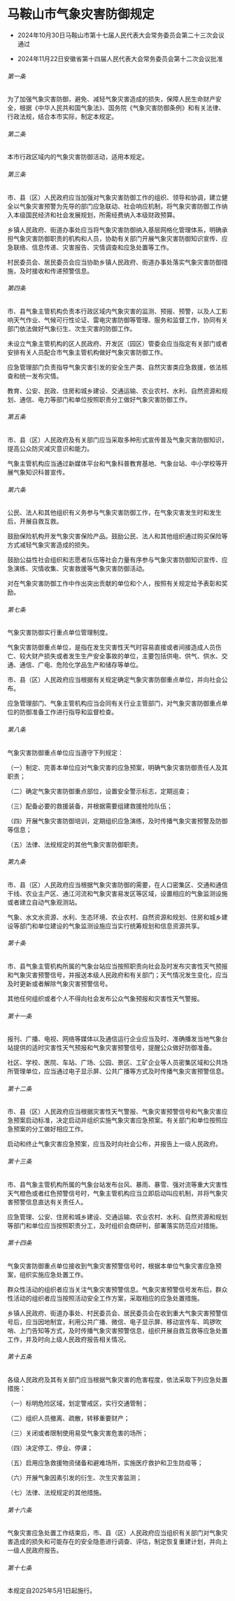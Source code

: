 # 马鞍山市气象灾害防御规定

- 2024年10月30日马鞍山市第十七届人民代表大会常务委员会第二十三次会议通过

- 2024年11月22日安徽省第十四届人民代表大会常务委员会第十二次会议批准

<!-- INFO END -->

###### 第一条

为了加强气象灾害防御，避免、减轻气象灾害造成的损失，保障人民生命财产安全，根据《中华人民共和国气象法》、国务院《气象灾害防御条例》和有关法律、行政法规，结合本市实际，制定本规定。

###### 第二条

本市行政区域内的气象灾害防御活动，适用本规定。

###### 第三条

市、县（区）人民政府应当加强对气象灾害防御工作的组织、领导和协调，建立健全以气象灾害预警为先导的部门应急联动、社会响应机制，将气象灾害防御工作纳入本级国民经济和社会发展规划，所需经费纳入本级财政预算。

乡镇人民政府、街道办事处应当将气象灾害防御纳入基层网格化管理体系，明确承担气象灾害防御职责的机构和人员，协助有关部门开展气象灾害防御知识宣传、应急联络、信息传递、灾害报告、灾情调查和应急处置等工作。

村民委员会、居民委员会应当协助乡镇人民政府、街道办事处落实气象灾害防御措施，及时接收和传递预警信息。

###### 第四条

市、县气象主管机构负责本行政区域内气象灾害的监测、预报、预警，以及人工影响天气作业、气候可行性论证、雷电灾害防御等管理、服务和监督工作，协同有关部门依法做好气象衍生、次生灾害的防御工作。

未设立气象主管机构的区人民政府、开发区（园区）管委会应当指定有关部门或者安排有关人员配合市气象主管机构做好气象灾害防御工作。

应急管理部门负责指导气象灾害引发的安全生产类、自然灾害类应急救援，依法核查和统一发布灾情。

教育、公安、民政、住房和城乡建设、交通运输、农业农村、水利、自然资源和规划、通信、电力等部门和单位按照职责分工做好气象灾害防御工作。

###### 第五条

市、县（区）人民政府及有关部门应当采取多种形式宣传普及气象灾害防御知识，提高公众防灾减灾意识和能力。

气象主管机构应当通过新媒体平台和气象科普教育基地、气象台站、中小学校等开展气象知识科普宣传。

###### 第六条

公民、法人和其他组织有义务参与气象灾害防御工作，在气象灾害发生时和发生后，开展自救互救。

鼓励保险机构开发气象灾害保险产品。鼓励公民、法人和其他组织通过购买保险等方式减轻气象灾害造成的损失。

鼓励公益性社会组织和志愿者队伍等社会力量有序参与气象灾害防御知识宣传、应急演练、灾情收集、灾害救援等气象灾害防御活动。

对在气象灾害防御工作中作出突出贡献的单位和个人，按照有关规定给予表彰和奖励。

###### 第七条

气象灾害防御实行重点单位管理制度。

气象灾害防御重点单位，是指在发生灾害性天气时容易直接或者间接造成人员伤亡、较大财产损失或者发生生产安全事故的单位，主要包括供电、供气、供水、交通、通信、广电、危险化学品生产和储存等单位。

市、县（区）人民政府应当根据有关规定确定气象灾害防御重点单位，并向社会公布。

应急管理部门、气象主管机构应当会同有关行业主管部门，对气象灾害防御重点单位的防御准备工作进行指导和监督检查。

###### 第八条

气象灾害防御重点单位应当遵守下列规定：

（一）制定、完善本单位应对气象灾害的应急预案，明确气象灾害防御责任人及其职责；

（二）确定气象灾害防御重点部位，设置安全警示标志，定期巡查；

（三）配备必要的救援装备，并根据需要组建救援抢险队伍；

（四）开展气象灾害防御培训，定期组织应急演练，及时传播气象灾害预警及防御等信息；

（五）法律、法规规定的其他气象灾害防御职责。

###### 第九条

市、县（区）人民政府应当根据气象灾害防御的需要，在人口密集区、交通和通信干线、农业主产区、通江河流和气象灾害易发区等区域，设置相应的气象监测设施或者建立自动气象观测站。

气象、水文水资源、水利、生态环境、农业农村、自然资源和规划、住房和城乡建设等部门和单位建设的气象监测设施应当实行统筹规划和信息资源共享。

###### 第十条

市、县气象主管机构所属的气象台站应当按照职责向社会及时发布灾害性天气预报和气象灾害预警信号，并报送本级人民政府和有关部门；天气情况发生变化，应当及时更新或者解除气象灾害预警信号。

其他任何组织或者个人不得向社会发布公众气象预报和灾害性天气警报。

###### 第十一条

报刊、广播、电视、网络等媒体以及通信运行企业应当及时、准确播发当地气象台站提供的适时灾害性天气预报和气象灾害预警信号，提醒公众做好防御准备。

社区、学校、医院、车站、广场、公园、景区、工矿企业等人员密集区域和公共场所管理单位，应当通过电子显示屏、公共广播等方式及时传播气象灾害预警信息。

###### 第十二条

市、县（区）人民政府应当根据灾害性天气警报、气象灾害预警信号和气象灾害应急预案启动标准，决定启动并组织实施气象灾害应急预案。有关部门和单位按照应急预案的分工做好相应工作。

启动和终止气象灾害应急预案，应当及时向社会公布，并报告上一级人民政府。

###### 第十三条

市、县气象主管机构所属的气象台站发布台风、暴雨、暴雪、强对流等重大灾害性天气橙色或者红色预警信号时，气象主管机构应当立即启动叫应机制，并将气象灾害预警信息直达有关责任人。

应急管理、公安、住房和城乡建设、交通运输、农业农村、水利、自然资源和规划等部门和单位应当按照职责分工，及时组织会商研判，部署落实防范应对措施。

###### 第十四条

气象灾害防御重点单位接收到气象灾害预警信号时，根据本单位气象灾害应急预案，组织实施应急处置工作。

群众性活动的组织者应当关注气象灾害预警信息。气象灾害预警信号发布后，群众性活动的组织者应当按照活动安全工作方案，采取相应的应急处置措施。

乡镇人民政府、街道办事处、村民委员会、居民委员会在收到重大气象灾害预警信号后，应当因地制宜，利用公共广播、微信、电子显示屏、移动宣传车、鸣锣吹哨、上门告知等方式，及时传播气象灾害预警信息，组织开展自救互救等应急处置工作，并及时向上级人民政府报告相关情况。

###### 第十五条

各级人民政府及其有关部门应当根据气象灾害的危害程度，依法采取下列应急处置措施：

（一）标明危险区域，划定警戒区，实行交通管制；

（二）组织人员撤离、疏散，转移重要财产；

（三）关闭或者限制使用易受气象灾害危害的场所；

（四）决定停工、停业、停课；

（五）启用应急救援物资储备和避难场所，实施医疗救护和卫生防疫等；

（六）开展气象因素引发的衍生、次生灾害监测；

（七）法律、法规规定的其他措施。

###### 第十六条

气象灾害应急处置工作结束后，市、县（区）人民政府应当组织有关部门对气象灾害造成的损失和可能存在的安全隐患进行调查、评估，制定恢复重建计划，并向上一级人民政府报告。

###### 第十七条

本规定自2025年5月1日起施行。

